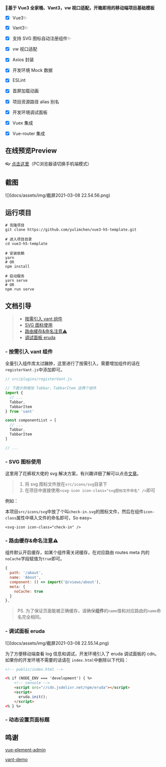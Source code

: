  **🌱基于 Vue3 全家桶、Vant3，vw 视口适配，开箱即用的移动端项目基础模板**

- [x] Vue3✨
- [x] Vant3✨
- [x] 支持 SVG 图标自动注册组件✨
- [x] vw 视口适配
- [x] Axios 封装
- [x] 开发环境 Mock 数据
- [x] ESLint
- [x] 首屏加载动画
- [x] 项目资源路径 alias 别名
- [x] 开发环境调试面板
- [x] Vuex 集成
- [x] Vue-router 集成



## 在线预览Preview

👓 [点击这里](https://yulimchen.github.io/vue3-h5-template/)（PC浏览器请切换手机端模式）




## 截图

![](docs/assets/img/截屏2021-03-08 22.54.56.png)



## 运行项目

```shell
# 克隆项目
git clone https://github.com/yulimchen/vue3-h5-template.git

# 进入项目目录
cd vue3-h5-template

# 安装依赖
yarn
# OR
npm install

# 启动服务
yarn serve
# OR
npm run serve
```



## 文档引导

> - [按需引入 vant 组件](#vant)
> - [SVG 图标使用](#svg)
> - [路由缓存&命名注意⚠](#router)
> - [调试面板 eruda](#console)
>



### - <span id="vant">按需引入 vant 组件</span>

全量引入组件库太过臃肿，这里进行了按需引入，需要增加组件的话在`registerVant.js`中添加即可。

```js
// src/plugins/registerVant.js

// 下面示例增加 Tabbar、TabbarItem 这两个组件
import {
  // ...
  Tabbar,
  TabbarItem
} from 'vant'

const componentList = [
  // ...
  Tabbar,
  TabbarItem
]

// ...
```



### - <span id="svg">SVG 图标使用</span>

这里用了花裤衩大佬的 svg 解决方案，有兴趣详细了解可以点击[文章](https://juejin.cn/post/6844903517564436493)。

> 1. 将 svg 图标文件放在`src/icons/svg`目录下
> 2. 在项目中直接使用`<svg-icon icon-class="svg图标文件命名" />`即可

例如：

本项目`src/icons/svg`中放了个叫`check-in.svg`的图标文件，然后在组件`icon-class`属性中填入文件的命名即可，So easy~

```Vue
<svg-icon icon-class="check-in" />
```



### - <span id="router">路由缓存&命名注意⚠</span>

组件默认开启缓存，如某个组件需关闭缓存，在对应路由 routes meta 内的`noCache`字段赋值为`true`即可。

```js
{
  path: '/about',
  name: 'About',
  component: () => import('@/views/about'),
  meta: {
    noCache: true
  }
},
```

> PS. 为了保证页面能被正确缓存，请确保**组件**的`name`值和对应路由的`name`命名完全相同。



### - <span id="console">调试面板 eruda</span>

![](docs/assets/img/截屏2021-03-08 22.55.14.png)

为了方便移动端查看 log 信息和调试，开发环境引入了 eruda 调试面板的 cdn。如果你的开发环境不需要的话请在 `index.html`中删除以下代码：

```html
<!-- public/index.html -->

<% if (NODE_ENV === 'development') { %>
    <!-- console -->
    <script src="//cdn.jsdelivr.net/npm/eruda"></script>
    <script>
      eruda.init();
    </script>
<% } %>
```



### - <span id="page-title">动态设置页面标题</span>






## 鸣谢

 [vue-element-admin](https://github.com/PanJiaChen/vue-element-admin) 

 [vant-demo](https://github.com/youzan/vant-demo) 